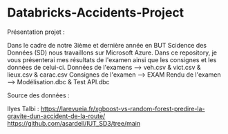 # Databricks-Accidents-Project
Présentation projet :

Dans le cadre de notre 3ième et dernière année en BUT Scidence des Données (SD) nous travaillons sur Microsoft Azure. 
Dans ce repository, je vous présenterai mes résultats de l'examen ainsi que les consignes et les données de celui-ci.
Données de l'examens --> veh.csv & vict.csv & lieux.csv & carac.csv
Consignes de l'examen --> EXAM
Rendu de l'examen --> Modélisation.dbc & Test API.dbc

Source des données : 

Ilyes Talbi : https://larevueia.fr/xgboost-vs-random-forest-predire-la-gravite-dun-accident-de-la-route/
https://github.com/asardell/IUT_SD3/tree/main
